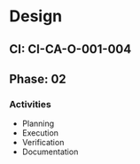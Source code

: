 # Design

## CI: CI-CA-O-001-004
## Phase: 02

### Activities
- Planning
- Execution
- Verification
- Documentation
